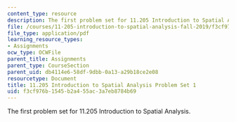 ```yaml
---
content_type: resource
description: The first problem set for 11.205 Introduction to Spatial Analysis.
file: /courses/11-205-introduction-to-spatial-analysis-fall-2019/f3cf976b1545b2a455ac3a7eb8784b69_11.205f19_pset1.pdf
file_type: application/pdf
learning_resource_types:
- Assignments
ocw_type: OCWFile
parent_title: Assignments
parent_type: CourseSection
parent_uid: db4114e6-58df-9dbb-0a13-a29b18ce2e08
resourcetype: Document
title: 11.205 Introduction to Spatial Analysis Problem Set 1
uid: f3cf976b-1545-b2a4-55ac-3a7eb8784b69
---
```

The first problem set for 11.205 Introduction to Spatial Analysis.